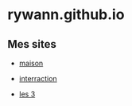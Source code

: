 # rywann.github.io

## Mes sites

- [maison](https://rywann.github.io/script_et_tout/af8/)

- [interraction](https://rywann.github.io/script_et_tout/af9/)

- [ les 3](https://rywann.github.io/script_et_tout/af10/)